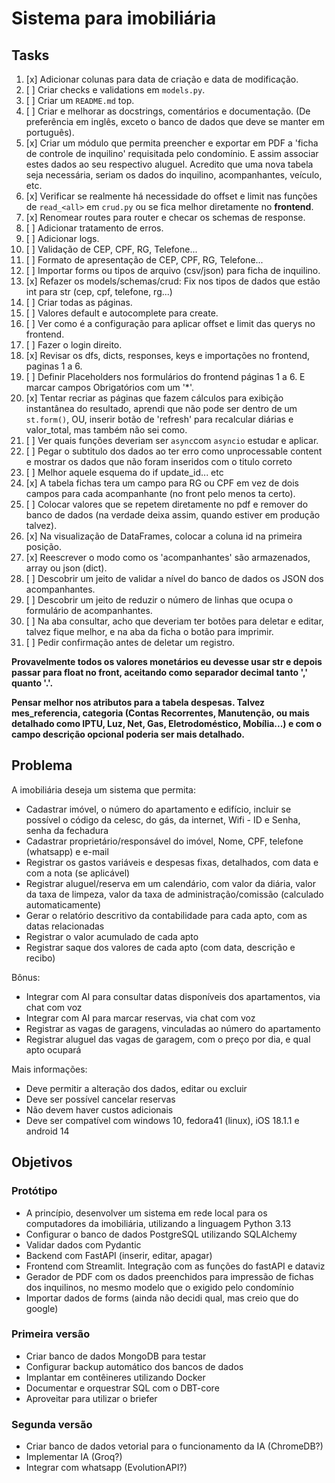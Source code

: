 # Sistema para imobiliária

## Tasks

1. [x] Adicionar colunas para data de criação e data de modificação.
2. [ ] Criar checks e validations em `models.py`.
3. [ ] Criar um `README.md` top.
4. [ ] Criar e melhorar as docstrings, comentários e documentação. (De preferência em inglês, exceto o banco de dados que deve se manter em português).
5. [x] Criar um módulo que permita preencher e exportar em PDF a 'ficha de controle de inquilino' requisitada pelo condomínio. E assim associar estes dados ao seu respectivo aluguel. Acredito que uma nova tabela seja necessária, seriam os dados do inquilino, acompanhantes, veículo, etc.
6. [x] Verificar se realmente há necessidade do offset e limit nas funções de `read_<all>` em `crud.py` ou se fica melhor diretamente no **frontend**.
7. [x] Renomear routes para router e checar os schemas de response.
8. [ ] Adicionar tratamento de erros.
9. [ ] Adicionar logs.
10. [ ] Validação de CEP, CPF, RG, Telefone...
11. [ ] Formato de apresentação de CEP, CPF, RG, Telefone...
12. [ ] Importar forms ou tipos de arquivo (csv/json) para ficha de inquilino.
13. [x] Refazer os models/schemas/crud: Fix nos tipos de dados que estão int para str (cep, cpf, telefone, rg...)
14. [ ] Criar todas as páginas.
15. [ ] Valores default e autocomplete para create.
16. [ ] Ver como é a configuração para aplicar offset e limit das querys no frontend.
17. [ ] Fazer o login direito.
18. [x] Revisar os dfs, dicts, responses, keys e importações no frontend, paginas 1 a 6.
19. [ ] Definir Placeholders nos formulários do frontend páginas 1 a 6. E marcar campos Obrigatórios com um '*'.
20. [x] Tentar recriar as páginas que fazem cálculos para exibição instantânea do resultado, aprendi que não pode ser dentro de um `st.form()`, OU, inserir botão de 'refresh' para recalcular diárias e valor_total, mas também não sei como.
21. [ ] Ver quais funções deveriam ser `async`com `asyncio` estudar e aplicar.
22. [ ] Pegar o subtitulo dos dados ao ter erro como unprocessable content e mostrar os dados que não foram inseridos com o titulo correto
23. [ ] Melhor aquele esquema do if update_id... etc
24. [x] A tabela fichas tera um campo para RG ou CPF em vez de dois campos para cada acompanhante (no front pelo menos ta certo).
25. [ ] Colocar valores que se repetem diretamente no pdf e remover do banco de dados (na verdade deixa assim, quando estiver em produção talvez).
26. [x] Na visualização de DataFrames, colocar a coluna id na primeira posição.
27. [x] Reescrever o modo como os 'acompanhantes' são armazenados, array ou json (dict).
28. [ ] Descobrir um jeito de validar a nível do banco de dados os JSON dos acompanhantes.
29. [ ] Descobrir um jeito de reduzir o número de linhas que ocupa o formulário de acompanhantes.
30. [ ] Na aba consultar, acho que deveriam ter botões para deletar e editar, talvez fique melhor, e na aba da ficha o botão para imprimir.
31. [ ] Pedir confirmação antes de deletar um registro.

**Provavelmente todos os valores monetários eu devesse usar str e depois passar para float no front, aceitando como separador decimal tanto ',' quanto '.'.**

**Pensar melhor nos atributos para a tabela despesas. Talvez mes_referencia, categoria (Contas Recorrentes, Manutenção, ou mais detalhado como IPTU, Luz, Net, Gas, Eletrodoméstico, Mobília...) e com o campo descrição opcional poderia ser mais detalhado.**

## Problema

A imobiliária deseja um sistema que permita:

- Cadastrar imóvel, o número do apartamento e edifício, incluir se possível o código da celesc, do gás, da internet, Wifi - ID e Senha, senha da fechadura
- Cadastrar proprietário/responsável do imóvel, Nome, CPF, telefone (whatsapp) e e-mail
- Registrar os gastos variáveis e despesas fixas, detalhados, com data e com a nota (se aplicável)
- Registrar aluguel/reserva em um calendário, com valor da diária, valor da taxa de limpeza, valor da taxa de administração/comissão (calculado automaticamente)
- Gerar o relatório descritivo da contabilidade para cada apto, com as datas relacionadas
- Registrar o valor acumulado de cada apto
- Registrar saque dos valores de cada apto (com data, descrição e recibo)

Bônus:

- Integrar com AI para consultar datas disponíveis dos apartamentos, via chat com voz
- Integrar com AI para marcar reservas, via chat com voz
- Registrar as vagas de garagens, vinculadas ao número do apartamento
- Registrar aluguel das vagas de garagem, com o preço por dia, e qual apto ocupará

Mais informações:

- Deve permitir a alteração dos dados, editar ou excluir
- Deve ser possível cancelar reservas
- Não devem haver custos adicionais
- Deve ser compatível com windows 10, fedora41 (linux), iOS 18.1.1 e android 14

## Objetivos

### Protótipo

- A princípio, desenvolver um sistema em rede local para os computadores da imobiliária, utilizando a linguagem Python 3.13
- Configurar o banco de dados PostgreSQL utilizando SQLAlchemy
- Validar dados com Pydantic
- Backend com FastAPI (inserir, editar, apagar)
- Frontend com Streamlit. Integração com as funções do fastAPI e dataviz
- Gerador de PDF com os dados preenchidos para impressão de fichas dos inquilinos, no mesmo modelo que o exigido pelo condomínio
- Importar dados de forms (ainda não decidi qual, mas creio que do google)

### Primeira versão

- Criar banco de dados MongoDB para testar
- Configurar backup automático dos bancos de dados
- Implantar em contêineres utilizando Docker
- Documentar e orquestrar SQL com o DBT-core
- Aproveitar para utilizar o briefer

### Segunda versão

- Criar banco de dados vetorial para o funcionamento da IA (ChromeDB?)
- Implementar IA (Groq?)
- Integrar com whatsapp (EvolutionAPI?)
